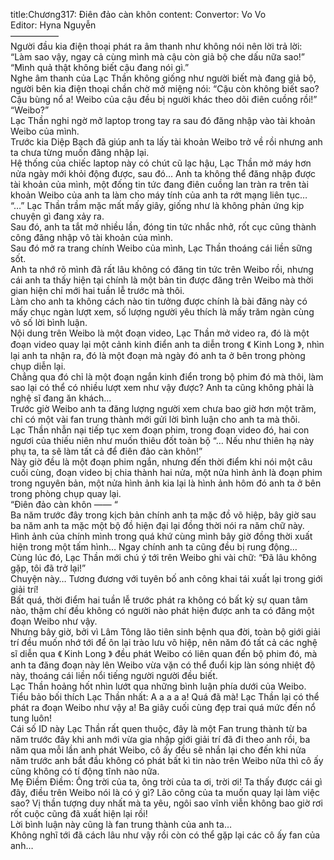 title:Chương317: Điên đảo càn khôn
content:
Convertor: Vo Vo<br>Editor: Hyna Nguyễn<br>—————–<br>Người đầu kia điện thoại phát ra âm thanh như không nói nên lời trả lời: “Làm sao vậy, ngay cả cùng mình mà cậu còn giả bộ che dấu nữa sao!”<br>“Mình quả thật không biết cậu đang nói gì.”<br>Nghe âm thanh của Lạc Thần không giống như người biết mà đang giả bộ, người bên kia điện thoại chần chờ mở miệng nói: “Cậu còn không biết sao? Cậu bùng nổ a! Weibo của cậu đều bị người khác theo dõi điên cuồng rồi!”<br>“Weibo?”<br>Lạc Thần nghi ngờ mở laptop trong tay ra sau đó đăng nhập vào tài khoản Weibo của mình.<br>Trước kia Diệp Bạch đã giúp anh ta lấy tài khoản Weibo trở về rồi nhưng anh ta chưa từng muốn đăng nhập lại.<br>Hệ thống của chiếc laptop này có chút cũ lạc hậu, Lạc Thần mở máy hơn nửa ngày mới khỏi động được, sau đó… Anh ta không thể đăng nhập được tài khoản của mình, một đống tin tức đang điên cuồng lan tràn ra trên tài khoản Weibo của anh ta làm cho máy tính của anh ta rớt mạng liên tục…<br>“…” Lạc Thần trầm mặc mất mấy giây, giống như là không phản ứng kịp chuyện gì đang xảy ra.<br>Sau đó, anh ta tắt mở nhiều lần, đóng tin tức nhắc nhở, rốt cục cũng thành công đăng nhập vô tài khoản của mình.<br>Sau đó mở ra trang chính Weibo của mình, Lạc Thần thoáng cái liền sững sốt.<br>Anh ta nhớ rõ mình đã rất lâu không có đăng tin tức trên Weibo rồi, nhưng cái anh ta thấy hiện tại chính là một bản tin được đăng trên Weibo mà thời gian hiện chỉ mới hai tuần lễ trước mà thôi.<br>Làm cho anh ta không cách nào tin tưởng được chính là bài đăng này có mấy chục ngàn lượt xem, số lượng người yêu thích là mấy trăm ngàn cùng vô số lời bình luận.<br>Nội dung trên Weibo là một đoạn video, Lạc Thần mở video ra, đó là một đoạn video quay lại một cảnh kinh điển anh ta diễn trong 《 Kinh Long 》, nhìn lại anh ta nhận ra, đó là một đoạn mà ngày đó anh ta ở bên trong phòng chụp diễn lại.<br>Chẳng qua đó chỉ là một đoạn ngắn kinh điển trong bộ phim đó mà thôi, làm sao lại có thể có nhiều lượt xem như vậy được? Anh ta cũng không phải là nghệ sĩ đang ăn khách…<br>Trước giờ Weibo anh ta đăng lượng người xem chưa bao giờ hơn một trăm, chỉ có một vài fan trung thành mới gửi lời bình luận cho anh ta mà thôi.<br>Lạc Thần nhẫn nại tiếp tục xem đoạn phim, trong đoạn video đó, hai con ngươi của thiếu niên như muốn thiêu đốt toàn bộ “… Nếu như thiên hạ này phụ ta, ta sẽ làm tất cả để điên đảo càn khôn!”<br>Này giờ đều là một đoạn phim ngắn, nhưng đến thời điểm khi nói một câu cuối cùng, đoạn video bị chia thành hai nửa, một nửa hình ảnh là đoạn phim trong nguyên bản, một nửa hình ảnh kia lại là hình ảnh hôm đó anh ta ở bên trong phòng chụp quay lại.<br>“Điên đảo càn khôn —— “<br>Ba năm trước đây trong kịch bản chính anh ta mặc đồ võ hiệp, bây giờ sau ba năm anh ta mặc một bộ đồ hiện đại lại đồng thời nói ra năm chữ này.<br>Hình ảnh của chính mình trong quá khứ cùng mình bây giờ đồng thời xuất hiện trong một tấm hình… Ngay chính anh ta cũng đều bị rung động…<br>Cùng lúc đó, Lạc Thần mới chú ý tới trên Weibo ghi vài chữ: “Đã lâu không gặp, tôi đã trở lại!”<br>Chuyện này… Tương đương với tuyên bố anh công khai tái xuất lại trong giới giải trí!<br>Bất quá, thời điểm hai tuần lễ trước phát ra không có bất kỳ sự quan tâm nào, thậm chí đều không có người nào phát hiện được anh ta có đăng một đoạn Weibo như vậy.<br>Nhưng bây giờ, bởi vì Lâm Tông lão tiên sinh bệnh qua đời, toàn bộ giới giải trí đều muốn nhớ tới để ôn lại trào lưu võ hiệp, nên năm đó tất cả các nghệ sĩ diễn qua 《 Kinh Long 》 đều phát Weibo có liên quan đến bộ phim đó, mà anh ta đăng đoạn này lên Weibo vừa vặn có thể đuổi kịp làn sóng nhiệt độ này, thoáng cái liền nổi tiếng người người đều biết.<br>Lạc Thần hoảng hốt nhìn lướt qua những bình luận phía dưới của Weibo.<br>Tiểu bảo bối thích Lạc Thần nhất: A a a a a! Quá đã mà! Lạc Thần lại có thể phát ra đoạn Weibo như vậy a! Ba giây cuối cùng đẹp trai quá mức đến nổ tung luôn!<br>Cái số ID này Lạc Thần rất quen thuộc, đây là một Fan trung thành từ ba năm trước đây khi anh mới vừa gia nhập giới giải trí đã đi theo anh rồi, ba năm qua mỗi lần anh phát Weibo, cô ấy đều sẽ nhắn lại cho đến khi nửa năm trước anh bắt đầu không có phát bất kì tin nào trên Weibo nữa thì cô ấy cũng không có tí động tĩnh nào nữa.<br>Mẹ Điềm Điềm: Ông trời của ta, ông trời của ta ơi, trời ơi! Ta thấy được cái gì đây, điều trên Weibo nói là có ý gì? Lão công của ta muốn quay lại làm việc sao? Vị thần tượng duy nhất mà ta yêu, ngôi sao vĩnh viễn không bao giờ rơi rốt cuộc cũng đã xuất hiện lại rồi!<br>Lời bình luận này cũng là fan trung thành của anh ta…<br>Không nghĩ tới đã cách lâu như vậy rồi còn có thể gặp lại các cô ấy fan của anh…
